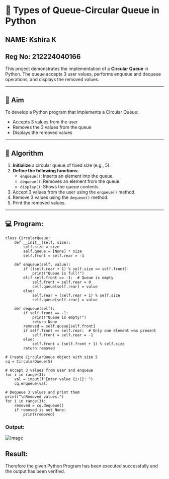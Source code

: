 # 🔄 Types of Queue-Circular Queue in Python
## NAME: Kshira K
## Reg No: 212224040166
This project demonstrates the implementation of a **Circular Queue** in Python. The queue accepts 3 user values, performs enqueue and dequeue operations, and displays the removed values.

---

## 🎯 Aim

To develop a Python program that implements a Circular Queue:
- Accepts 3 values from the user
- Removes the 3 values from the queue
- Displays the removed values

---

## 🧠 Algorithm

1. **Initialize** a circular queue of fixed size (e.g., 5).
2. **Define the following functions**:
   - `enqueue()`: Inserts an element into the queue.
   - `dequeue()`: Removes an element from the queue.
   - `display()`: Shows the queue contents.
3. Accept 3 values from the user using the `enqueue()` method.
4. Remove 3 values using the `dequeue()` method.
5. Print the removed values.

---

## 💻 Program:
```
class CircularQueue:
    def __init__(self, size):
        self.size = size
        self.queue = [None] * size
        self.front = self.rear = -1

    def enqueue(self, value):
        if ((self.rear + 1) % self.size == self.front):
            print("Queue is full!")
        elif self.front == -1:  # Queue is empty
            self.front = self.rear = 0
            self.queue[self.rear] = value
        else:
            self.rear = (self.rear + 1) % self.size
            self.queue[self.rear] = value

    def dequeue(self):
        if self.front == -1:
            print("Queue is empty!")
            return None
        removed = self.queue[self.front]
        if self.front == self.rear:  # Only one element was present
            self.front = self.rear = -1
        else:
            self.front = (self.front + 1) % self.size
        return removed

# Create CircularQueue object with size 5
cq = CircularQueue(5)

# Accept 3 values from user and enqueue
for i in range(3):
    val = input(f"Enter value {i+1}: ")
    cq.enqueue(val)

# Dequeue 3 values and print them
print("\nRemoved values:")
for i in range(3):
    removed = cq.dequeue()
    if removed is not None:
        print(removed)
```

### Output:
![image](https://github.com/user-attachments/assets/528cc876-ac70-4697-aab5-83b444f851d5)

## Result:
Therefore the given Python Program has been executed successfully and the output has been verified.
